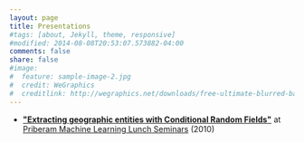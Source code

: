 ```yaml
---
layout: page
title: Presentations 
#tags: [about, Jekyll, theme, responsive]
#modified: 2014-08-08T20:53:07.573882-04:00
comments: false
share: false
#image:
#  feature: sample-image-2.jpg
#  credit: WeGraphics
#  creditlink: http://wegraphics.net/downloads/free-ultimate-blurred-background-pack/
---
```


* [__"Extracting geographic entities with Conditional Random Fields"__](priberam-ml-seminars.pdf) at [Priberam Machine Learning Lunch Seminars](http://labs.priberam.com/Academia-Partnerships/Seminars.aspx) (2010)
